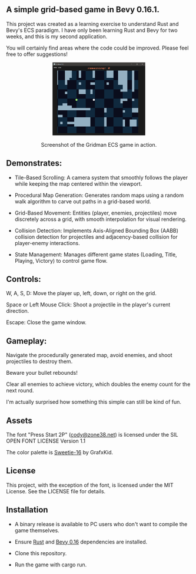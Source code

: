 ## A simple grid-based game in Bevy 0.16.1.

This project was created as a learning exercise to understand Rust and Bevy's ECS paradigm. I have only been learning Rust and Bevy for two weeks, and this is my second application.

You will certainly find areas where the code could be improved. Please feel free to offer suggestions!

<div align="center">
  <img src="assets/textures/screenshot.png" alt="Screenshot of Gridman ECS" width="50%"/>
  <p>Screenshot of the Gridman ECS game in action.</p>
</div>

## Demonstrates:

- Tile-Based Scrolling: A camera system that smoothly follows the player while keeping the map centered within the viewport.

- Procedural Map Generation: Generates random maps using a random walk algorithm to carve out paths in a grid-based world.

- Grid-Based Movement: Entities (player, enemies, projectiles) move discretely across a grid, with smooth interpolation for visual rendering.

- Collision Detection: Implements Axis-Aligned Bounding Box (AABB) collision detection for projectiles and adjacency-based collision for player-enemy interactions.

- State Management: Manages different game states (Loading, Title, Playing, Victory) to control game flow.

## Controls:

W, A, S, D: Move the player up, left, down, or right on the grid.

Space or Left Mouse Click: Shoot a projectile in the player's current direction.

Escape: Close the game window.

## Gameplay:

Navigate the procedurally generated map, avoid enemies, and shoot projectiles to destroy them.

Beware your bullet rebounds!

Clear all enemies to achieve victory, which doubles the enemy count for the next round.

I'm actually surprised how something this simple can still be kind of fun.

## Assets

The font "Press Start 2P" (cody@zone38.net) is licensed under the SIL OPEN FONT LICENSE Version 1.1

The color palette is [Sweetie-16](https://lospec.com/palette-list/sweetie-16) by GrafxKid.

## License

This project, with the exception of the font, is licensed under the MIT License. See the LICENSE file for details.

## Installation

- A binary release is available to PC users who don't want to compile the game themselves.

- Ensure [Rust](https://www.rust-lang.org/learn/get-started) and [Bevy 0.16](https://bevy.org/learn/quick-start/getting-started) dependencies are installed.
- Clone this repository.
- Run the game with cargo run.
